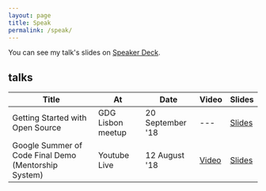 ```yaml
---
layout: page
title: Speak
permalink: /speak/
---
```


You can see my talk's slides on [Speaker Deck](https://speakerdeck.com/isabelcmdcosta).

## talks

| Title | At | Date | Video | Slides |
|----------------------------------|-------------------|------------------|------------------------------------------------------|-----------------------------------------------------------------------------------|
| Getting Started with Open Source | GDG Lisbon meetup | 20 September '18 | --- | [Slides](https://speakerdeck.com/isabelcmdcosta/getting-started-with-open-source) |
| Google Summer of Code Final Demo (Mentorship System) | Youtube Live | 12 August '18 | [Video](https://www.youtube.com/watch?v=xRZrdR47R-w) | [Slides](https://speakerdeck.com/isabelcmdcosta/mentorship-system-gsoc-2018) |
